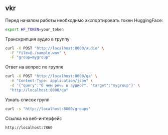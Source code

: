 ## vkr

Перед началом работы необходимо экспортировать токен HuggingFace:
```bash
export HF_TOKEN=your_token
```
Транскрипция аудио в группу
```bash
curl -X POST "http://localhost:8000/audio" \
  -F "file=@./sample.wav" \
  -F "group=mygroup"
```
Ответ на вопрос по группе
```bash
curl -X POST "http://localhost:8000/qa" \
  -H "Content-Type: application/json" \
  -d '{"query":"О чем речь в аудио?", "target":"mygroup"}' \
  "http://localhost:8000/qa"
```
Узнать список групп
```bash
curl -s "http://localhost:8000/groups"
```

Ссылка на веб-интерфейс
```bash
http://localhost:7860
```

